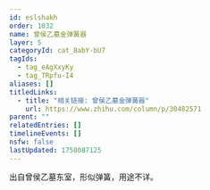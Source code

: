 ```yaml
---
id: eslshakh
order: 1032
name: 曾侯乙墓金弹簧器
layer: 5
categoryId: cat_8abY-bU7
tagIds:
  - tag_eAgXxyKy
  - tag_TRpfu-I4
aliases: []
titledLinks:
  - title: "相关链接: 曾侯乙墓金弹簧器"
    url: https://www.zhihu.com/column/p/30482571
parent: ""
relatedEntries: []
timelineEvents: []
nsfw: false
lastUpdated: 1758087125
---
```


出自曾侯乙墓东室，形似弹簧，用途不详。